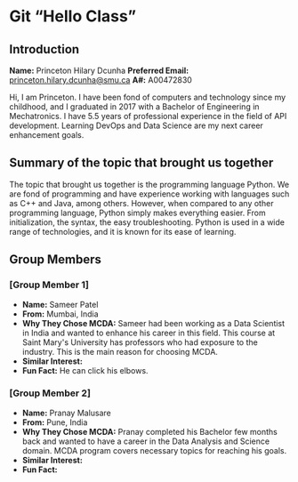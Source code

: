 # Git “Hello Class”

## Introduction
**Name:** Princeton Hilary Dcunha
**Preferred Email:** princeton.hilary.dcunha@smu.ca
**A#:** A00472830

Hi, I am Princeton. I have been fond of computers and technology since my childhood, and I graduated in 2017 with a Bachelor of Engineering in Mechatronics. I have 5.5 years of professional experience in the field of API development. Learning DevOps and Data Science are my next career enhancement goals.

## Summary of the topic that brought us together
The topic that brought us together is the programming language Python. We are fond of programming and have experience working with languages such as C++ and Java, among others. However, when compared to any other programming language, Python simply makes everything easier. From initialization, the syntax, the easy troubleshooting. Python is used in a wide range of technologies, and it is known for its ease of learning.

## Group Members
### [Group Member 1]
- **Name:** Sameer Patel
- **From:** Mumbai, India
- **Why They Chose MCDA:** Sameer had been working as a Data Scientist in India and wanted to enhance his career in this field. This course at Saint Mary's University has professors who had exposure to the industry. This is the main reason for choosing MCDA.
- **Similar Interest:** 
- **Fun Fact:** He can click his elbows.

### [Group Member 2]
- **Name:** Pranay Malusare
- **From:** Pune, India
- **Why They Chose MCDA:** Pranay completed his Bachelor few months back and wanted to have a career in the Data Analysis and Science domain. MCDA program covers necessary topics for reaching his goals.
- **Similar Interest:** 
- **Fun Fact:** 
